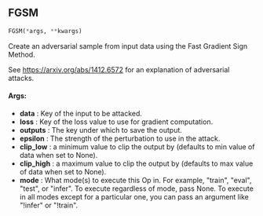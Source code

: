 ## FGSM
```python
FGSM(*args, **kwargs)
```
Create an adversarial sample from input data using the Fast Gradient Sign Method.

See https://arxiv.org/abs/1412.6572 for an explanation of adversarial attacks.


#### Args:

* **data** :  Key of the input to be attacked.
* **loss** :  Key of the loss value to use for gradient computation.
* **outputs** :  The key under which to save the output.
* **epsilon** :  The strength of the perturbation to use in the attack.
* **clip_low** :  a minimum value to clip the output by (defaults to min value of data when set to None).
* **clip_high** :  a maximum value to clip the output by (defaults to max value of data when set to None).
* **mode** :  What mode(s) to execute this Op in. For example, "train", "eval", "test", or "infer". To execute        regardless of mode, pass None. To execute in all modes except for a particular one, you can pass an argument        like "!infer" or "!train".